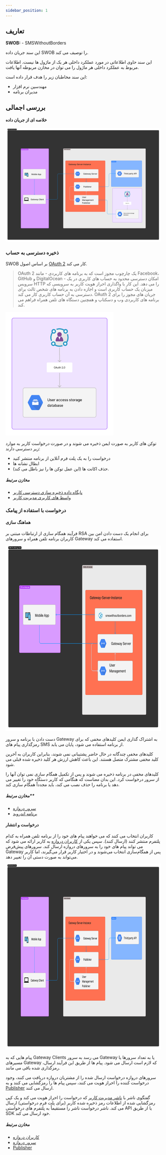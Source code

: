 ```yaml
---
sidebar_position: 1
---
```


## تعاریف

**SWOB:** - SMSWithoutBorders

این سند جریان داده SWOB را توصیف می کند.

این سند حاوی اطلاعاتی در مورد عملکرد داخلی هر یک از ماژول ها نیست. اطلاعات مربوط به عملکرد داخلی هر ماژول را می توان در مخازن مربوطه آنها یافت.

این سند مخاطبان زیر را هدف قرار داده است:

- مهندسین نرم افزار
- مدیران برنامه

## بررسی اجمالی

#### خلاصه ای از جریان داده

<img alt="Figure: swob merge flow" src="https://github.com/smswithoutborders/SMSWithoutBorders-Resources/raw/master/multimedia/img/developers/swob_merge_flow.png" />

### ذخیره دسترسی به حساب

SWOB بر اساس اصول [OAuth 2](https://www.digitalocean.com/community/tutorials/an-introduction-to-oauth-2) کار می کند.

> OAuth 2 یک چارچوب مجوز است که به برنامه های کاربردی - مانند Facebook، GitHub و DigitalOcean - امکان دسترسی محدود به حساب های کاربری در یک سرویس HTTP را می دهد. این کار با واگذاری احراز هویت کاربر به سرویسی که میزبان یک حساب کاربری است و اجازه دادن به برنامه های شخص ثالث برای دسترسی به آن حساب کاربری کار می کند. OAuth 2 جریان های مجوز را برای برنامه های کاربردی وب و دسکتاپ و همچنین دستگاه های تلفن همراه فراهم می کند.

<img width="350" height="400" src="https://github.com/smswithoutborders/SMSWithoutBorders-Resources/raw/master/multimedia/img/developers/swob_auth.png" />

توکن های کاربر به صورت ایمن ذخیره می شوند و در صورت درخواست کاربر به موارد زیر دسترسی دارند:

- درخواست را به یک پلت فرم آنلاین از برنامه منتشر کنید
- ابطال نشانه ها
- حذف اکانت ها (این عمل توکن ها را نیز باطل می کند).

##### مخازن مرتبط

- [پایگاه داده ذخیره سازی دسترسی کاربر](https://github.com/smswithoutborders/SMSwithoutborders-BE)
- [واسط های کاربری مدیریت کاربر](https://github.com/smswithoutborders/smswithoutborders.com)

### درخواست با استفاده از پیامک

#### هماهنگ سازی

فرآیند همگام سازی از ارتباطات مبتنی بر RSA برای انجام یک دست دادن امن بین کاربران برنامه تلفن همراه و سرورهای Gateway استفاده می کند.

<img width="750" height="600" src="https://github.com/smswithoutborders/SMSWithoutBorders-Resources/raw/master/multimedia/img/developers/swob_sync.png" />

دست دادن با برنامه و سرور Gateway به اشتراک گذاری ایمن کلیدهای مخفی که برای رمزگذاری پیام های SMS از برنامه استفاده می شود، پایان می یابد.

کلیدهای مخفی چندگانه در حال حاضر پشتیبانی نمی شوند، بنابراین کاربران به آخرین کلید مخفی مشترک متصل هستند. این باعث کاهش ارزش هر کلید ذخیره شده قبلی می شود.

کلیدهای مخفی در برنامه ذخیره می شوند و پس از تکمیل همگام سازی نمی توان آنها را از سرور درخواست کرد. این بدان معناست که هنگامی که کاربر دستگاه خود را تغییر می دهد یا برنامه را حذف نصب می کند، باید مجدداً همگام سازی کند.

##### مخازن مرتبط\*\*

- [سرور دروازه](https://github.com/smswithoutborders/SMSWithoutBorders-Gateway-Server)
- [برنامه اندروید](https://github.com/smswithoutborders/SMSwithoutBorders-App-Android)

#### درخواست و انتشار

کاربران انتخاب می کنند که می خواهند پیام های خود را از برنامه تلفن همراه به کدام پلتفرم منتشر کنند (ارسال کنند). سپس یکی از [کاربران دروازه](https://github.com/smswithoutborders/SMSWithoutBorders-Gateway-Client) به کاربر ارائه می شود که می تواند پیام های خود را به سرورهای دروازه ارسال کند. سرورهای پیش‌فرض Gateway پس از همگام‌سازی انتخاب می‌شوند و در اختیار کاربر قرار می‌گیرند، اما کاربر می‌تواند به صورت دستی آن را تغییر دهد.

<img width="750" height="600" src="https://github.com/smswithoutborders/SMSWithoutBorders-Resources/raw/master/multimedia/img/developers/swob_request_and_publish.png" />

پیام هایی که به Gateway Clients می رسد به سرور Gateway یا به تعداد سرورها یا مسیرهای Gateway که لازم است ارسال می شود.
پیام ها از طریق این فرآیند ارسال، رمزگذاری شده باقی می مانند.

سرورهای دروازه درخواست ارسال شده را از مشتریان دروازه دریافت می کنند، وجود درخواست کننده را احراز هویت می کنند، سپس پیام ها را رمزگشایی می کنند و به [Publisher](https://github.com/smswithoutborders/SMSWithoutBorders-Publisher) ارسال می کنند.

گفتگوی ناشر با [ناشر مدیریت کاربر](https://github.com/smswithoutborders/SMSwithoutborders-BE) که درخواست را احراز هویت می کند و یک کپی رمزگشایی شده از اطلاعات رمز ذخیره شده کاربر (برای پلت فرم درخواستی) ارسال می کند. ناشر درخواست ناشر را مستقیماً به پلتفرم های درخواستی API یا از طریق SDK خود ارسال می کند.

##### مخازن مرتبط

- [کاربران دروازه](https://github.com/smswithoutborders/SMSWithoutBorders-Gateway-Client)
- [سرور دروازه](https://github.com/smswithoutborders/SMSWithoutBorders-Gateway-Server)
- [Publisher](https://github.com/smswithoutborders/SMSWithoutBorders-Publisher)
